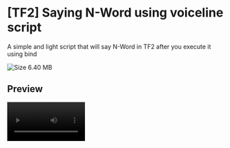 # [TF2] Saying N-Word using voiceline script

A simple and light script that will say N-Word in TF2 after you execute it using bind


![Size 6.40 MB](https://img.shields.io/badge/Size-6.40MB-green
)

## Preview
<video src='[https://github.com/MrHerben/tf2nword/blob/main/preview.mp4](https://github.com/MrHerben/tf2nword/raw/main/preview.mp4)' width=180/>

## Installation

1. First of all you need to change your TF2 language to English
2. Pick Demoman
3. Choose "Bottle" as melee weapon in Demoman loadout
4. Pick melee weapon
5. Run the script, press bind (by default its "j") and enjoy!
## Configuring

Find settings.json in the folder of the script and open it as text file.

It's will look like this

```json
{
    "activation_button": "j",
    "button_for_second_voicelines": "x"
}
```

The activation button speaks for itself. Don't like executing N-Word using "j"? Don't worry, just change it to almost any other button or combination!

Even "win+n" will work (Don't forget to disable default bind for inventory using "n", otherwise this combo will not work (lol))

#

In TF2 second voiceline menu by default is binded to "x", so you probably no need to change that.
